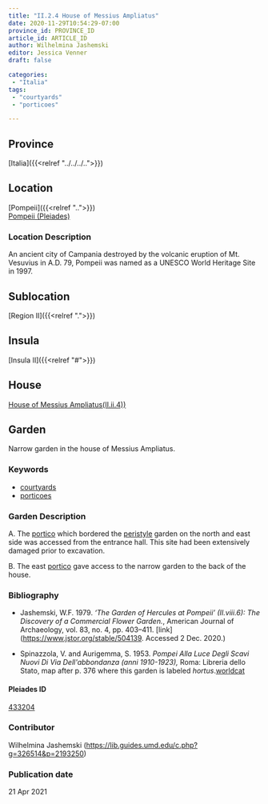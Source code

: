```yaml
---
title: "II.2.4 House of Messius Ampliatus"
date: 2020-11-29T10:54:29-07:00
province_id: PROVINCE_ID
article_id: ARTICLE_ID
author: Wilhelmina Jashemski
editor: Jessica Venner
draft: false

categories:
 - "Italia"
tags:
 - "courtyards"
 - "porticoes"

---
```


## Province
[Italia]({{<relref "../../../..">}})

## Location

[Pompeii]({{<relref "..">}}) \
[Pompeii (Pleiades)](https://pleiades.stoa.org/places/433032)
<!--### Location Description-->

<!-- LEAVE THIS BLANK FOR NOW -->
### Location Description
An ancient city of Campania destroyed by the volcanic eruption of Mt. Vesuvius in A.D. 79, Pompeii was named as a UNESCO World Heritage Site in 1997.

## Sublocation
[Region II]({{<relref ".">}})

## Insula
[Insula II]({{<relref "#">}})

## House
[House of Messius Ampliatus(II.ii.4))](https://pleiades.stoa.org/places/634179974)

## Garden
Narrow garden in the house of Messius Ampliatus.

### Keywords

- [courtyards](http://vocab.getty.edu/page/aat/300004095)
- [porticoes](http://vocab.getty.edu/page/aat/300004145)

### Garden Description
A. The [portico](http://vocab.getty.edu/page/aat/300004145) which bordered the [peristyle](http://vocab.getty.edu/page/aat/300080971) garden on the north and east side was accessed from the entrance hall. This site had been extensively damaged prior to excavation.

B. The east [portico](http://vocab.getty.edu/page/aat/300004145) gave access to the narrow garden to the back of the house.

<!--
{{< figure src="IMG_URL" alt="ALT_TEXT" title="CAPTION" >}}
-->



### Bibliography
- Jashemski, W.F. 1979. *‘The Garden of Hercules at Pompeii’ (II.viii.6): The Discovery of a Commercial Flower Garden.*, American Journal of Archaeology, vol. 83, no. 4, pp. 403–411. [link](https://www.jstor.org/stable/504139. Accessed 2 Dec. 2020.)

- Spinazzola, V. and Aurigemma, S. 1953. *Pompei Alla Luce Degli Scavi Nuovi Di Via Dell'abbondanza (anni 1910-1923),* Roma: Libreria dello Stato, map after p. 376 where this garden is labeled *hortus*.[worldcat](http://www.worldcat.org/oclc/905639908)



<!--#### Periodo ID-->

<!-- [PERIODO_ID](https://pleiades.stoa.org/places/PLEIADES_ID) -->

#### Pleiades ID

[433204](https://pleiades.stoa.org/places/433204)



### Contributor
Wilhelmina Jashemski (https://lib.guides.umd.edu/c.php?g=326514&p=2193250)


### Publication date

21 Apr 2021

<!--### Related articles-->

<!-- Links to other related articles. Leave blank for now -->
